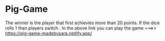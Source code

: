 # Pig-Game
The winner is the player that first achievies more than 20 points. If the dice rolls 1 than players switch . 
In the above link you can play the game
===>>
https://pig-game-madebysara.netlify.app/
